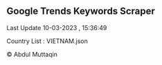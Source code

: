

## Google Trends Keywords Scraper 
 
Last Update 10-03-2023 , 15:36:49

Country List :
VIETNAM.json



© Abdul Muttaqin 
